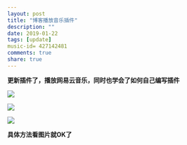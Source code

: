 ```yaml
---
layout: post
title: "博客播放音乐插件"
description: ""
date: 2019-01-22
tags: [update]
music-id= 427142481
comments: true
share: true
---
```



**更新插件了，播放网易云音乐，同时也学会了如何自己编写插件**

![](http://ww1.sinaimg.cn/large/0072BNKcly1fzfg1z7r1bj308106aq2u.jpg)

![](http://ww1.sinaimg.cn/large/0072BNKcly1fzfg256uoyj30ce02uq2t.jpg)

![](http://ww1.sinaimg.cn/large/0072BNKcly1fzfg2ricozj310104j0u3.jpg)

**具体方法看图片就OK了**
